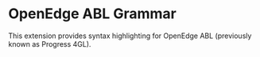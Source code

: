 # OpenEdge ABL Grammar

This extension provides syntax highlighting for OpenEdge ABL (previously known as Progress 4GL).

